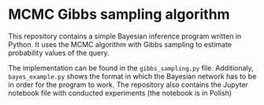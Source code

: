 # MCMC Gibbs sampling algorithm

This repository contains a simple Bayesian inference program written in Python. It uses the MCMC algorithm with Gibbs sampling to estimate probability values of the query.

The implementation can be found in the `gibbs_sampling.py` file. Additionaly, `bayes_example.py` shows the format in which the Bayesian network has to be in order for the program to work.
The repository also contains the Jupyter notebook file with conducted experiments (the notebook is in Polish)